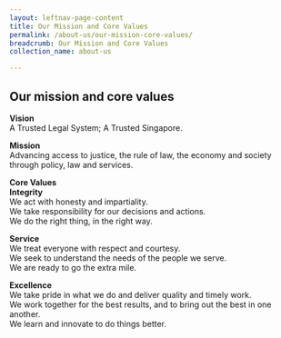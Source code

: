 ```yaml
---
layout: leftnav-page-content
title: Our Mission and Core Values
permalink: /about-us/our-mission-core-values/
breadcrumb: Our Mission and Core Values
collection_name: about-us

---
```


Our mission and core values
---
**Vision**<br>
A Trusted Legal System; A Trusted Singapore.<br>

**Mission**<br>
Advancing access to justice, the rule of law, the economy and society through policy, law and services.<br>

**Core Values**<br>
**Integrity**<br>
We act with honesty and impartiality.<br>
We take responsibility for our decisions and actions.<br>
We do the right thing, in the right way.<br>

**Service**<br>
We treat everyone with respect and courtesy.<br>
We seek to understand the needs of the people we serve.<br>
We are ready to go the extra mile.<br>

**Excellence**<br>
We take pride in what we do and deliver quality and timely work.<br>
We work together for the best results, and to bring out the best in one another.<br>
We learn and innovate to do things better.<br>
